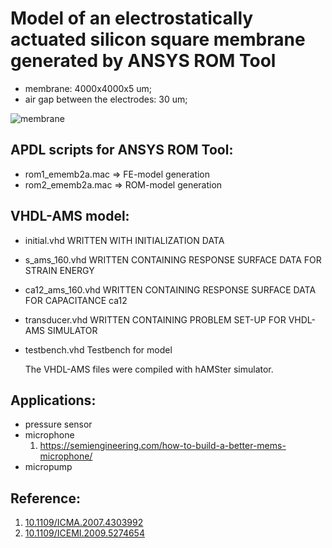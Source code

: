 # Model of an electrostatically actuated silicon square membrane generated by ANSYS ROM Tool

  * membrane: 4000x4000x5 um; 
  * air gap between the electrodes: 30 um;

![membrane](https://user-images.githubusercontent.com/5137813/170740267-76edccdb-5b15-4cea-a8b5-0fb9db97f5f1.png)



## APDL scripts for ANSYS ROM Tool:
* rom1_ememb2a.mac  =>  FE-model generation
* rom2_ememb2a.mac  => ROM-model generation
  
## VHDL-AMS model:
     
* initial.vhd      WRITTEN WITH INITIALIZATION DATA
* s_ams_160.vhd    WRITTEN CONTAINING RESPONSE SURFACE DATA FOR STRAIN ENERGY
* ca12_ams_160.vhd WRITTEN CONTAINING RESPONSE SURFACE DATA FOR CAPACITANCE ca12
* transducer.vhd   WRITTEN CONTAINING PROBLEM SET-UP FOR VHDL-AMS SIMULATOR
     
* testbench.vhd    Testbench for model
     
     The VHDL-AMS files were compiled with hAMSter simulator.
     
## Applications:
* pressure sensor
* microphone
  1) https://semiengineering.com/how-to-build-a-better-mems-microphone/
* micropump

## Reference:
1) [10.1109/ICMA.2007.4303992](https://doi.org/10.1109/ICMA.2007.4303992)
2) [10.1109/ICEMI.2009.5274654](https://doi.org/10.1109/ICEMI.2009.5274654)

<!--
Macromodeling of the Electrostatically Actuated Rectangle Plate Based On Modal Projection
Macromodeling of the electrostatically actuated circular plate based on mode superposition method
